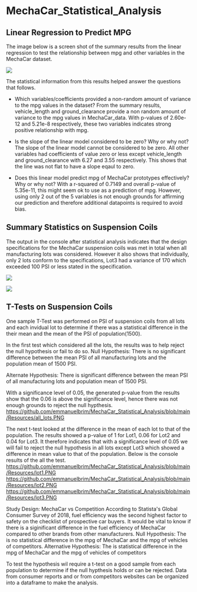 # MechaCar_Statistical_Analysis
## Linear Regression to Predict MPG
The image below is a screen shot of the summary results from the linear regression to test the relationship between mpg and other variables in the MechaCar dataset.

![](https://github.com/emmanuelbrim/MechaCar_Statistical_Analysis/blob/main/Resources/MechaCar.PNG)

The statistical information from this results helped answer the questions that follows.

- Which variables/coefficients provided a non-random amount of variance to the mpg values in the dataset?
From the summary results, vehicle_length and ground_clearance provide a non random amount of variance to the mpg values in MechaCar_data.
With p-values of 2.60e-12 and 5.21e-8 respectively, these two variables indicates strong positive relationship with mpg.

- Is the slope of the linear model considered to be zero? Why or why not?
The slope of the linear model cannot be considered to be zero.
All other variables had coefficients of value zero or less except vehicle_length and ground_clearance with 6.27 and 3.55 respectively. 
This shows that the line was not flat to have a slope eqaul to zero. 

- Does this linear model predict mpg of MechaCar prototypes effectively? Why or why not?
With a r-squared of 0.7149 and overall p-value of 5.35e-11, this might seem ok to use as a prediction of mpg. 
However, using only 2 out of the 5 variables is not enough grounds for affirming our prediction and therefore additional datapoints is required to avoid bias.  

## Summary Statistics on Suspension Coils
The output in the console after statistical analysis indicates that the design specifications for the MechaCar suspension coils was met in total when all manufacturing lots was considered. 
However it also shows that individually, only 2 lots conform to the specifications, Lot3 had a variance of 170 which exceeded 100 PSI or less stated in the specification.


![](https://github.com/emmanuelbrim/MechaCar_Statistical_Analysis/blob/main/Resources/total_summary.PNG)

![](https://github.com/emmanuelbrim/MechaCar_Statistical_Analysis/blob/main/Resources/lot_summary.PNG)


## T-Tests on Suspension Coils
One sample T-Test was performed on PSI of suspension coils from all lots and each invidual lot to determine if there was a statistical difference in the their mean and the mean of the PSI of  population(1500).

In the first test which considered all the lots, the results was to help reject the null hypothesis or fail to do so.
Null Hypothesis: There is no significant difference between the mean PSI of all manufacturing lots and the population mean of 1500 PSI.

Alternate Hypothesis: There is significant difference between the mean PSI of all manufacturing lots and population mean of 1500 PSI.
 
With a significance level of 0.05, the generated p-value from the results show that the 0.06 is above the significance level, hence there was not enough grounds to reject the null hypthesis.  
https://github.com/emmanuelbrim/MechaCar_Statistical_Analysis/blob/main/Resources/all_lots.PNG

The next t-test looked at the difference in the mean of each lot to that of the population.
The results showed a p-value of 1 for Lot1, 0.06 for Lot2 and 0.04 for Lot3.
It therefore indicates that with a significance level of 0.05 we will fail to reject the null hypothesis in all lots except Lot3 which showed a difference in mean value to that of the population.
Below is the console results of the all the test. 
https://github.com/emmanuelbrim/MechaCar_Statistical_Analysis/blob/main/Resources/lot1.PNG
https://github.com/emmanuelbrim/MechaCar_Statistical_Analysis/blob/main/Resources/lot2.PNG
https://github.com/emmanuelbrim/MechaCar_Statistical_Analysis/blob/main/Resources/lot3.PNG

Study Design: MechaCar vs Competition
According to Statista's Global Consumer Survey of 2018, fuel efficiency was the second highest factor to safety on the checklist of prospective car buyers.
It would be vital to know if there is a siginificant difference in the fuel efficiency of MechaCar compared to other brands from other manufacturers.
Null Hypothesis: The is no statistical difference in the mpg of MechaCar and the mpg of vehicles of competitors.
Alternative Hypothesis: The is statistical difference in the mpg of MechaCar and the mpg of vehicles of competitors

To test the hypothesis wil require a t-test on a good sample from each population to determine if the null hypthesis holds or can be rejected. 
Data from consumer reports and or from competitors websites can be organized into a dataframe to make the analysis. 
